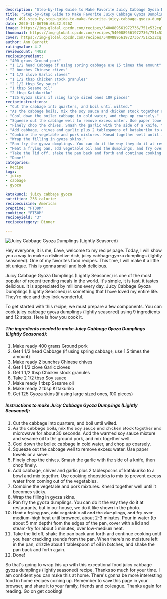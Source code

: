 ```yaml
---
description: "Step-by-Step Guide to Make Favorite Juicy Cabbage Gyoza Dumplings (Lightly Seasoned)"
title: "Step-by-Step Guide to Make Favorite Juicy Cabbage Gyoza Dumplings (Lightly Seasoned)"
slug: 491-step-by-step-guide-to-make-favorite-juicy-cabbage-gyoza-dumplings-lightly-seasoned
date: 2020-11-06T06:08:32.926Z
image: https://img-global.cpcdn.com/recipes/5400889561972736/751x532cq70/juicy-cabbage-gyoza-dumplings-lightly-seasoned-recipe-main-photo.jpg
thumbnail: https://img-global.cpcdn.com/recipes/5400889561972736/751x532cq70/juicy-cabbage-gyoza-dumplings-lightly-seasoned-recipe-main-photo.jpg
cover: https://img-global.cpcdn.com/recipes/5400889561972736/751x532cq70/juicy-cabbage-gyoza-dumplings-lightly-seasoned-recipe-main-photo.jpg
author: Ann Barrett
ratingvalue: 4.2
reviewcount: 44028
recipeingredient:
- "400 grams Ground pork"
- "1 1/2 head Cabbage if using spring cabbage use 15 times the amount"
- "2 bunches Chinese chives"
- "1 1/2 clove Garlic cloves"
- "1 1/2 tbsp Chicken stock granules"
- "2 1/2 tbsp Soy sauce"
- "1 tbsp Sesame oil"
- "2 tbsp Katakuriko"
- "125 Gyoza skins if using large sized ones 100 pieces"
recipeinstructions:
- "Cut the cabbage into quarters, and boil until wilted."
- "As the cabbage boils, mix the soy sauce and chicken stock together and microwave for about 30 seconds. Add the warmed soy sauce mixture and sesame oil to the ground pork, and mix together well."
- "Cool down the boiled cabbage in cold water, and chop up coarsely."
- "Squeeze out the cabbage well to remove excess water. Use paper towels or a sieve."
- "Finely chop the chives. Smash the garlic with the side of a knife, then chop finely."
- "Add cabbage, chives and garlic plus 2 tablespoons of katakuriko to a bowl and mix together. Use cooking chopsticks to mix to prevent excess water from coming out of the vegetables."
- "Combine the vegetable and pork mixtures. Knead together well until it becomes sticky."
- "Wrap the filling in gyoza skins."
- "Pan fry the gyoza dumplings. You can do it the way they do it at restaurants, but in our house, we do it like shown in the photo."
- "Heat a frying pan, add vegetable oil and the dumplings, and fry over medium-high heat until browned, about 2-3 minutes.  Pour in water (to about 5 mm depth) from the edges of the pan, cover with a lid and steam-fry for about 5 minutes, over low-medium heat."
- "Take the lid off, shake the pan back and forth and continue cooking until you hear crackling sounds from the pan. When there&#39;s no moisture left in the pan, drizzle about 1 tablespoon of oil in batches, and shake the pan back and forth again."
- "Done!"
categories:
- Recipe
tags:
- juicy
- cabbage
- gyoza

katakunci: juicy cabbage gyoza 
nutrition: 236 calories
recipecuisine: American
preptime: "PT39M"
cooktime: "PT50M"
recipeyield: "3"
recipecategory: Dinner

---
```



![Juicy Cabbage Gyoza Dumplings (Lightly Seasoned)](https://img-global.cpcdn.com/recipes/5400889561972736/751x532cq70/juicy-cabbage-gyoza-dumplings-lightly-seasoned-recipe-main-photo.jpg)

Hey everyone, it is me, Dave, welcome to my recipe page. Today, I will show you a way to make a distinctive dish, juicy cabbage gyoza dumplings (lightly seasoned). One of my favorites food recipes. This time, I will make it a little bit unique. This is gonna smell and look delicious.

Juicy Cabbage Gyoza Dumplings (Lightly Seasoned) is one of the most popular of recent trending meals in the world. It's simple, it is fast, it tastes delicious. It is appreciated by millions every day. Juicy Cabbage Gyoza Dumplings (Lightly Seasoned) is something that I have loved my entire life. They're nice and they look wonderful.




To get started with this recipe, we must prepare a few components. You can cook juicy cabbage gyoza dumplings (lightly seasoned) using 9 ingredients and 12 steps. Here is how you cook it.

<!--inarticleads1-->

##### The ingredients needed to make Juicy Cabbage Gyoza Dumplings (Lightly Seasoned):

1. Make ready 400 grams Ground pork
1. Get 1 1/2 head Cabbage (if using spring cabbage, use 1.5 times the amount)
1. Make ready 2 bunches Chinese chives
1. Get 1 1/2 clove Garlic cloves
1. Get 1 1/2 tbsp Chicken stock granules
1. Take 2 1/2 tbsp Soy sauce
1. Make ready 1 tbsp Sesame oil
1. Make ready 2 tbsp Katakuriko
1. Get 125 Gyoza skins (if using large sized ones, 100 pieces)




<!--inarticleads2-->

##### Instructions to make Juicy Cabbage Gyoza Dumplings (Lightly Seasoned):

1. Cut the cabbage into quarters, and boil until wilted.
1. As the cabbage boils, mix the soy sauce and chicken stock together and microwave for about 30 seconds. Add the warmed soy sauce mixture and sesame oil to the ground pork, and mix together well.
1. Cool down the boiled cabbage in cold water, and chop up coarsely.
1. Squeeze out the cabbage well to remove excess water. Use paper towels or a sieve.
1. Finely chop the chives. Smash the garlic with the side of a knife, then chop finely.
1. Add cabbage, chives and garlic plus 2 tablespoons of katakuriko to a bowl and mix together. Use cooking chopsticks to mix to prevent excess water from coming out of the vegetables.
1. Combine the vegetable and pork mixtures. Knead together well until it becomes sticky.
1. Wrap the filling in gyoza skins.
1. Pan fry the gyoza dumplings. You can do it the way they do it at restaurants, but in our house, we do it like shown in the photo.
1. Heat a frying pan, add vegetable oil and the dumplings, and fry over medium-high heat until browned, about 2-3 minutes.  Pour in water (to about 5 mm depth) from the edges of the pan, cover with a lid and steam-fry for about 5 minutes, over low-medium heat.
1. Take the lid off, shake the pan back and forth and continue cooking until you hear crackling sounds from the pan. When there&#39;s no moisture left in the pan, drizzle about 1 tablespoon of oil in batches, and shake the pan back and forth again.
1. Done!




So that's going to wrap this up with this exceptional food juicy cabbage gyoza dumplings (lightly seasoned) recipe. Thanks so much for your time. I am confident you can make this at home. There's gonna be more interesting food in home recipes coming up. Remember to save this page in your browser, and share it to your family, friends and colleague. Thanks again for reading. Go on get cooking!
